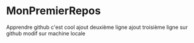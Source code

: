 # MonPremierRepos
Apprendre github c'est cool 
ajout deuxième ligne
ajout troisième ligne sur github
modif sur machine locale

